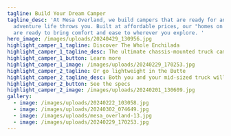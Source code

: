 ```yaml
---
tagline: Build Your Dream Camper
tagline_desc: 'At Mesa Overland, we build campers that are ready for any
  adventure life throws you. Built at affordable prices, our "homes on wheels"
  are ready to bring comfort and ease to wherever you explore. '
hero_image: /images/uploads/20240429_130956.jpg
highlight_camper_1_tagline: Discover The Whole Enchilada
highlight_camper_1_tagline_desc: The ultimate chassis-mounted truck camper for going anywhere in comfort
highlight_camper_1_button: Learn more
highlight_camper_1_image: /images/uploads/20240229_170253.jpg
highlight_camper_2_tagline: Or go lightweight in the Butte
highlight_camper_2_tagline_desc: Both you and your mid-sized truck will benefit from the weight savings
highlight_camper_2_button: See the specs
highlight_camper_2_image: /images/uploads/20240201_130609.jpg
gallery:
  - image: /images/uploads/20240222_103058.jpg
  - image: /images/uploads/20240302_074649.jpg
  - image: /images/uploads/mesa_overland-13.jpg
  - image: /images/uploads/20240229_170253.jpg
---
```

